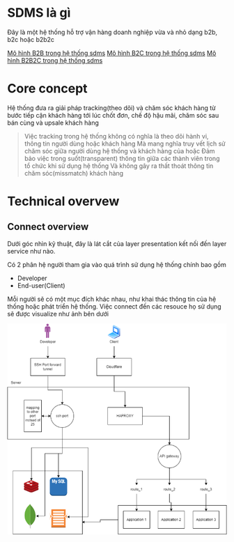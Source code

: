 # SDMS là gì

Đây là một hệ thống hỗ trợ vận hàng doanh nghiệp vừa và nhỏ dạng b2b, b2c hoặc b2b2c

[Mô hình B2B trong hệ thống sdms](b2b.md)
[Mô hình B2C trong hệ thống sdms](b2c.md)
[Mô hình B2B2C trong hệ thống sdms](b2b2c.md)

# Core concept

Hệ thống đưa ra giải pháp tracking(theo dõi) và chăm sóc khách hàng từ bước tiếp cận khách hàng tới lúc chốt đơn, chế độ hậu mãi, chăm sóc sau bán cùng và upsale khách hàng

> Việc tracking trong hệ thống không có nghĩa là theo dõi hành vi, thông tin người dùng hoặc khách hàng
> Mà mang nghĩa truy vết lịch sử chăm sóc giữa người dùng hệ thống và khách hàng của hoặc
> Đảm bảo việc trong suốt(transparent) thông tin giữa các thành viên trong tổ chức khi sử dụng hệ thống
> Và không gây ra thất thoát thông tin chăm sóc(missmatch) khách hàng

# Technical overvew

## Connect overview

Dưới góc nhìn kỹ thuật, đây là lát cắt của layer presentation kết nối đến layer service như nào.

Có 2 phân hệ người tham gia vào quá trình sử dụng hệ thống chính bao gồm
 - Developer
 - End-user(Client)

Mỗi người sẽ có một mục đích khác nhau, như khai thác thông tin của hệ thống hoặc phát triển hệ thống. Việc connect đến các resouce họ sử dụng sẽ được visualize như ảnh bên dưới

![Layer Overview](/images/connect.png?raw=false "Layer")